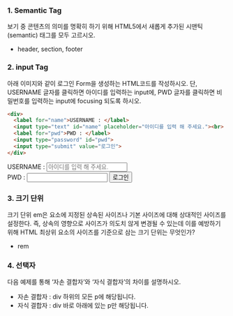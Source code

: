 ### 1. Semantic Tag 

보기 중 콘텐츠의 의미를 명확히 하기 위해 HTML5에서 새롭게 추가된 시맨틱(semantic) 태그를 모두 고르시오.

* header, section, footer



### 2. input Tag

 아래 이미지와 같이 로그인 Form을 생성하는 HTML코드를 작성하시오. 단, USERNAME 글자를 클릭하면 아이디를 입력하는 input에, PWD 글자를 클릭하면 비밀번호를 입력하는 input에 focusing 되도록 하시오.

```html
<div>
  <label for="name">USERNAME : </label>
  <input type="text" id="name" placeholder="아이디를 입력 해 주세요."><br>
  <label for="pwd">PWD : </label>
  <input type="password" id="pwd">
  <input type="submit" value="로그인">
</div>
```

<div>
  <label for="name">USERNAME : </label>
  <input type="text" id="name" placeholder="아이디를 입력 해 주세요."><br>
  <label for="pwd">PWD : </label>
  <input type="password" id="pwd">
  <input type="submit" value="로그인">
</div>



### 3. 크기 단위 

크기 단위 em은 요소에 지정된 상속된 사이즈나 기본 사이즈에 대해 상대적인 사이즈를 설정한다. 즉, 상속의 영향으로 사이즈가 의도치 않게 변경될 수 있는데 이를 예방하기 위해 HTML 최상위 요소의 사이즈를 기준으로 삼는 크기 단위는 무엇인가?

* rem



### 4. 선택자 

다음 예제를 통해 ‘자손 결합자’와 ‘자식 결합자’의 차이를 설명하시오.

* 자손 결합자 : div 하위의 모든 p에 해당됩니다.
* 자식 결합자 : div 바로 아래에 있는 p만 해당됩니다.

